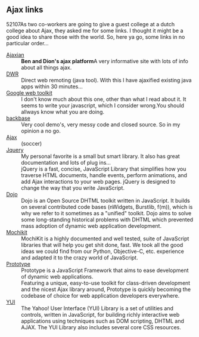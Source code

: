 <article><h2>Ajax links</h2><time><span class="day">5</span><span class="month">2</span><span class="year">107</span></time>As two co-workers are going to give a guest college at a dutch college about Ajax, they asked me for some links. I thought it might be a good idea to share those with the world. So, here ya go, some links in no particular order...<!--more--><p><dl class="linklist"><dt><a href="http://www.ajaxian.com/">Ajaxian</a></dt><dd><strong>Ben and Dion's ajax platform</strong>A very informative site with lots of info about all things ajax.</dd><dt><a href="http://getahead.org/dwr">DWR</a></dt><dd>Direct web remoting (java tool). With this I have ajaxified existing java apps within 30 minutes...</dd><dt><a href="http://code.google.com/webtoolkit/">Google web toolkit</a></dt><dd>I don't know much about this one, other than what I read about it. It seems to write your javascript, which I consider wrong.You should allways know what you are doing.</dd><dt><a href="http://www.backbase.com">backbase</a></dt><dd>Very cool demo's, very messy code and closed source. So in my opinion a no go.</dd><dt><a href="http://www.ajax.nl/">Ajax</a></dt><dd>(soccer)</dd><dt><a href="http://www.jquery.com/">Jquery</a></dt><dd>My personal favorite is a small but smart library. It also has great documentation and lots of plug ins...<br />jQuery is a fast, concise, JavaScript Library that simplifies how you traverse HTML documents, handle events, perform animations, and add Ajax interactions to your web pages. jQuery is designed to change the way that you write JavaScript.</dd><dt><a href="http://dojotoolkit.org/">Dojo</a></dt><dd>Dojo is an Open Source DHTML toolkit written in JavaScript. It builds on several contributed code bases (nWidgets, Burstlib, f(m)), which is why we refer to it sometimes as a "unified" toolkit. Dojo aims to solve some long-standing historical problems with DHTML which prevented mass adoption of dynamic web application development.</dd><dt><a href="http://mochikit.com/">Mochikit</a></dt><dd>MochiKit is a highly documented and well tested, suite of JavaScript libraries that will help you get shit done, fast. We took all the good ideas we could find from our Python, Objective-C, etc. experience and adapted it to the crazy world of JavaScript.</dd><dt><a href="http://www.prototypejs.org/">Prototype</a></dt><dd>Prototype is a JavaScript Framework that aims to ease development of dynamic web applications.<br />Featuring a unique, easy-to-use toolkit for class-driven development and the nicest Ajax library around, Prototype is quickly becoming the codebase of choice for web application developers everywhere.</dd><dt><a href="http://developer.yahoo.com/yui/">YUI</a></dt><dd>The Yahoo! User Interface (YUI) Library is a set of utilities and controls, written in JavaScript, for building richly interactive web applications using techniques such as DOM scripting, DHTML and AJAX. The YUI Library also includes several core CSS resources.</dd></dl></p></article>
